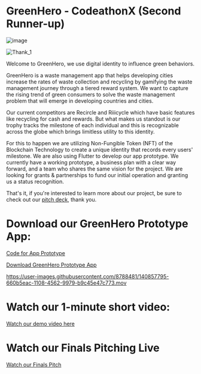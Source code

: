 # GreenHero - CodeathonX (Second Runner-up)

![image](https://user-images.githubusercontent.com/8788481/143595567-30a07763-250f-476d-ba94-f2e61bc15e54.png)

![Thank_1](https://user-images.githubusercontent.com/8788481/140861770-f7270958-1e5f-423d-a9c0-913a4356de3a.png)

Welcome to GreenHero, we use digital identity to influence green behaviors. 

GreenHero is a waste management app that helps developing cities increase the rates of waste collection and recycling by gamifying the waste management journey through a tiered reward system. We want to capture the rising trend of green consumers to solve the waste management problem that will emerge in developing countries and cities. 

Our current competitors are Recircle and Riiicycle which have basic features like recycling for cash and rewards. But what makes us standout is our trophy tracks the milestone of each individual and this is recognizable across the globe which brings limitless utility to this identity. 

For this to happen we are utilizing Non-Fungible Token (NFT) of the Blockchain Technology to create a unique identity that records every users' milestone. We are also using Flutter to develop our app prototype. We currently have a working prototype, a business plan with a clear way forward, and a team who shares the same vision for the project. We are looking for grants & partnerships to fund our initial operation and granting us a status recognition. 

That's it, if you're interested to learn more about our project, be sure to check out our [pitch deck](https://github.com/TeckYuanLee/GreenHero/blob/main/SDG11_GreenHero_GreenHero.pdf), thank you.

# Download our GreenHero Prototype App:

[Code for App Prototype](https://github.com/TeckYuanLee/GreenHero-1)

[Download GreenHero Prototype App](https://drive.google.com/file/d/1coHa-B8nHTn9D0lpPK8uyyLYfII9PcVd/view?usp=sharing)

https://user-images.githubusercontent.com/8788481/140857795-660b5eac-1108-4562-9979-b9c45e47c773.mov

# Watch our 1-minute short video:

[Watch our demo video here](https://youtu.be/FoFQak27hQs)

# Watch our Finals Pitching Live

[Watch our Finals Pitch](https://youtu.be/f-YNtOiBpbw)
